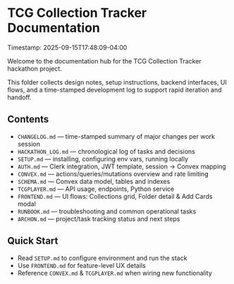 # TCG Collection Tracker Documentation

Timestamp: 2025-09-15T17:48:09-04:00

Welcome to the documentation hub for the TCG Collection Tracker hackathon project.

This folder collects design notes, setup instructions, backend interfaces, UI flows, and a time-stamped development log to support rapid iteration and handoff.

## Contents
- `CHANGELOG.md` — time-stamped summary of major changes per work session
- `HACKATHON_LOG.md` — chronological log of tasks and decisions
- `SETUP.md` — installing, configuring env vars, running locally
- `AUTH.md` — Clerk integration, JWT template, session → Convex mapping
- `CONVEX.md` — actions/queries/mutations overview and rate limiting
- `SCHEMA.md` — Convex data model, tables and indexes
- `TCGPLAYER.md` — API usage, endpoints, Python service
- `FRONTEND.md` — UI flows: Collections grid, Folder detail & Add Cards modal
- `RUNBOOK.md` — troubleshooting and common operational tasks
- `ARCHON.md` — project/task tracking status and next steps

## Quick Start
- Read `SETUP.md` to configure environment and run the stack
- Use `FRONTEND.md` for feature-level UX details
- Reference `CONVEX.md` & `TCGPLAYER.md` when wiring new functionality

